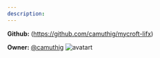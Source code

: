 ```yaml
---
description: 
---
```



**Github:** (https://github.com/camuthig/mycroft-lifx)

**Owner:** [@camuthig](https://github.com/camuthig) ![avatart](https://avatars3.githubusercontent.com/u/5178217?v=4)

